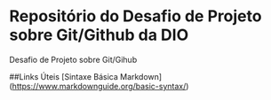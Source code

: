 # Repositório do Desafio de Projeto sobre Git/Github da DIO
Desafio de Projeto sobre Git/Gihub

##Links Úteis
[Sintaxe Básica Markdown] (https://www.markdownguide.org/basic-syntax/)

